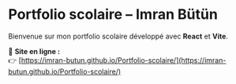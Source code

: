 # Portfolio scolaire – Imran Bütün

Bienvenue sur mon portfolio scolaire développé avec **React** et **Vite**.

🚀 **Site en ligne :**  
👉 [https://imran-butun.github.io/Portfolio-scolaire/](https://imran-butun.github.io/Portfolio-scolaire/)
